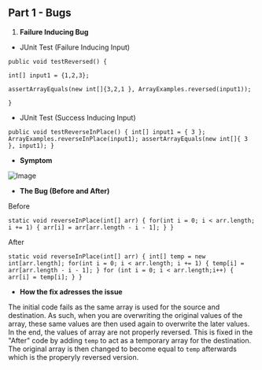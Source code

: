## Part 1 - Bugs
1. **Failure Inducing Bug**
   
- JUnit Test (Failure Inducing Input)
  
`public void testReversed() {`

    int[] input1 = {1,2,3};
    
    assertArrayEquals(new int[]{3,2,1 }, ArrayExamples.reversed(input1));
    
 `}`
  
- JUnit Test (Success Inducing Input)
  
`public void testReverseInPlace() {
    int[] input1 = { 3 };
    ArrayExamples.reverseInPlace(input1);
    assertArrayEquals(new int[]{ 3 }, input1);
	}`

- **Symptom**

![Image](/More_Images/)

- **The Bug (Before and After)**
  
Before

`static void reverseInPlace(int[] arr) {
    for(int i = 0; i < arr.length; i += 1) {
      arr[i] = arr[arr.length - i - 1];
    }
  }`

After

`static void reverseInPlace(int[] arr) {
    int[] temp = new int[arr.length];
    for(int i = 0; i < arr.length; i += 1) {
      temp[i] = arr[arr.length - i - 1];
    }
    for (int i = 0; i < arr.length;i++) {
      arr[i] = temp[i];
    }
  }`

- **How the fix adresses the issue**

The initial code fails as the same array is used for the source and destination. As such, when you are overwriting the original values of the array, these same values are then used again to overwrite the later values. In the end, the values of array are not properly reversed. This is fixed in the "After" code by adding `temp` to act as a temporary array for the destination. The original array is then changed to become equal to `temp` afterwards which is the properyly reversed version.
